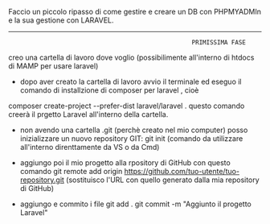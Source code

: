 Faccio un piccolo ripasso di come gestire e creare un DB con PHPMYADMIn e la sua gestione con LARAVEL.

---------------------------------------------------------------------------------------------------------------------------------------------
                                                       PRIMISSIMA FASE

creo una cartella di lavoro dove voglio (possibilimente all'interno di htdocs di MAMP per usare laravel)
 - dopo aver creato la cartella di lavoro avvio il terminale ed eseguo il comando di installzione di composer per laravel , cioè

 composer create-project --prefer-dist laravel/laravel .
 questo comando creerà il prgetto Laravel all'interno della cartella.

 - non avendo una cartella .git (perchè creato nel mio computer) posso inizializzare un nuovo repository GIT:
  git init (comando da utilizzare all'interno direnttamente da VS o da Cmd)

 - aggiungo poi il mio progetto alla rpository di GitHub con questo comando
   git remote add origin https://github.com/tuo-utente/tuo-repository.git (sostituisco l'URL con quello generato dalla mia repository di GitHub)

 - aggiungo e commito i file 
   git add .
   git commit -m "Aggiunto il progetto Laravel"
 
                                                 